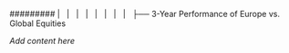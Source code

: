 ######### |   |   |   |   |   |   |   |   ├── 3-Year Performance of Europe vs. Global Equities

*Add content here*